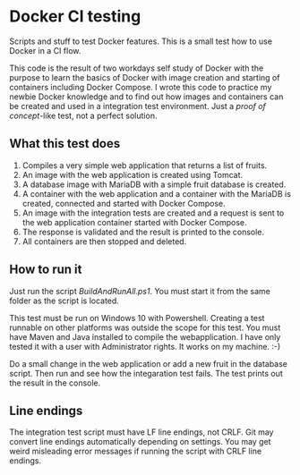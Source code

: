 # Docker CI testing

Scripts and stuff to test Docker features. This is a small test how to use Docker in a CI flow.

This code is the result of two workdays self study of Docker with the purpose to learn the basics of Docker with image creation and starting of containers including Docker Compose.
I wrote this code to practice my newbie Docker knowledge and to find out how images and containers can be created and used in a integration test environment. Just a _proof of concept_-like test, not a perfect solution.

## What this test does
1. Compiles a very simple web application that returns a list of fruits.
2. An image with the web application is created using Tomcat.
3. A database image with MariaDB with a simple fruit database is created.
4. A container with the web application and a container with the MariaDB is created, connected and started with Docker Compose.
5. An image with the integration tests are created and a request is sent to the web application container started with Docker Compose.
6. The response is validated and the result is printed to the console.
7. All containers are then stopped and deleted.

## How to run it

Just run the script _BuildAndRunAll.ps1_. You must start it from the same folder as the script is located.

This test must be run on Windows 10 with Powershell. Creating a test runnable on other platforms was outside the scope for this test. You must have Maven and Java installed to compile the webapplication. I have only tested it with a user with Administrator rights. It works on my machine. :-)

Do a small change in the web application or add a new fruit in the database script. Then run and see how the integaration test fails. The test prints out the result in the console.

## Line endings
The integration test script must have LF line endings, not CRLF. Git may convert line endings automatically depending on settings. You may get weird misleading error messages if running the script with CRLF line endings.



	
